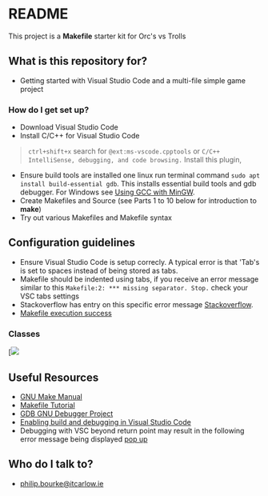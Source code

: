 # README #
This project is a **Makefile** starter kit for Orc's vs Trolls

## What is this repository for? ##
* Getting started with Visual Studio Code and a multi-file simple game project
### How do I get set up? ###
* Download Visual Studio Code
* Install C/C++ for Visual Studio Code
> `ctrl+shift+x`
search for `@ext:ms-vscode.cpptools` or `C/C++ IntelliSense, debugging, and code browsing.`
Install this plugin,
* Ensure build tools are installed one linux run terminal command `sudo apt install build-essential gdb`. This installs essential build tools and gdb debugger. For Windows see [Using GCC with MinGW](https://code.visualstudio.com/docs/cpp/config-mingw).
* Create Makefiles and Source (see Parts 1 to 10 below for introduction to **make**)
* Try out various Makefiles and Makefile syntax

## Configuration guidelines ##
* Ensure Visual Studio Code is setup correcly. A typical error is that 'Tab's is set to spaces instead of being stored as tabs.
* Makefile should be indented using tabs, if you receive an error message similar to this `Makefile:2: *** missing separator. Stop.` check your VSC tabs settings
* Stackoverflow has entry on this specific error message [Stackoverflow](https://stackoverflow.com/questions/23927212/makefile2-missing-separator-stop).
*  [Makefile execution success](./images/MakeFileSuccess.png)

### Classes

[![]([![](https://mermaid.ink/img/eyJjb2RlIjoiY2xhc3NEaWFncmFtXG4gICAgQ2hhcmFjdGVyIDx8LS0gT3JjXG4gICAgQ2hhcmFjdGVyIDx8LS0gVHJvbGxcbiAgICBDaGFyYWN0ZXI6ICtmbGlwKClcbiAgICBDaGFyYWN0ZXI6ICt2aXJ0dWFsIHdhbGsoKVxuICAgIENoYXJhY3RlcjogK3ZpcnR1YWwgZmx5KClcbiAgICBjbGFzcyBPcmN7XG4gICAgICArYmFycmVsUm9sbCgpXG4gICAgfVxuICAgIGNsYXNzIFRyb2xse1xuICAgIH0iLCJtZXJtYWlkIjp7InRoZW1lIjoiZGVmYXVsdCJ9LCJ1cGRhdGVFZGl0b3IiOmZhbHNlLCJhdXRvU3luYyI6dHJ1ZSwidXBkYXRlRGlhZ3JhbSI6ZmFsc2V9)](https://mermaid-js.github.io/mermaid-live-editor/edit#eyJjb2RlIjoiY2xhc3NEaWFncmFtXG4gICAgQ2hhcmFjdGVyIDx8LS0gT3JjXG4gICAgQ2hhcmFjdGVyIDx8LS0gVHJvbGxcbiAgICBDaGFyYWN0ZXI6ICtmbGlwKClcbiAgICBDaGFyYWN0ZXI6ICt2aXJ0dWFsIHdhbGsoKVxuICAgIENoYXJhY3RlcjogK3ZpcnR1YWwgZmx5KClcbiAgICBjbGFzcyBPcmN7XG4gICAgICArYmFycmVsUm9sbCgpXG4gICAgfVxuICAgIGNsYXNzIFRyb2xse1xuICAgIH0iLCJtZXJtYWlkIjoie1xuICBcInRoZW1lXCI6IFwiZGVmYXVsdFwiXG59IiwidXBkYXRlRWRpdG9yIjpmYWxzZSwiYXV0b1N5bmMiOnRydWUsInVwZGF0ZURpYWdyYW0iOmZhbHNlfQ)])


## Useful Resources ##
* [GNU Make Manual](http://www.gnu.org/software/make/manual/make.html)
* [Makefile Tutorial](https://makefiletutorial.com/)
* [GDB GNU Debugger Project](https://www.gnu.org/software/gdb/)
* [Enabling build and debugging in Visual Studio Code](https://dev.to/talhabalaj/setup-visual-studio-code-for-multi-file-c-projects-1jpi)
* Debugging with VSC beyond return point may result in the following error message being displayed [pop up](https://github.com/Microsoft/vscode-cpptools/issues/1123)

## Who do I talk to? ##
* philip.bourke@itcarlow.ie